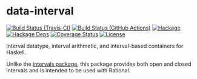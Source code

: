 data-interval
=============

[![Build Status (Travis-CI)](https://travis-ci.org/msakai/data-interval.svg?branch=master)](https://travis-ci.org/msakai/data-interval)
[![Build Status (GitHub Actions)](https://github.com/msakai/data-interval/actions/workflows/build.yaml/badge.svg)](https://github.com/msakai/data-interval/actions/workflows/build.yaml)
[![Hackage](https://img.shields.io/hackage/v/data-interval.svg)](https://hackage.haskell.org/package/data-interval)
[![Hackage Deps](https://img.shields.io/hackage-deps/v/data-interval.svg)](https://packdeps.haskellers.com/feed?needle=data-interval)
[![Coverage Status](https://coveralls.io/repos/msakai/data-interval/badge.svg)](https://coveralls.io/r/msakai/data-interval)
[![License](https://img.shields.io/badge/License-BSD%203--Clause-blue.svg)](https://opensource.org/licenses/BSD-3-Clause)

Interval datatype, interval arithmetic, and interval-based containers for Haskell.

Unlike the [intervals package](<http://hackage.haskell.org/package/intervals>),
this package provides both open and closed intervals and is intended to be used
with Rational.

